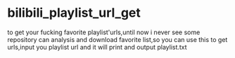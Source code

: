 # bilibili_playlist_url_get
to get your fucking favorite playlist'urls,until now i never see some repository can analysis and download favorite list,so you can use this to get urls,input you playlist url and it will print and output playlist.txt
